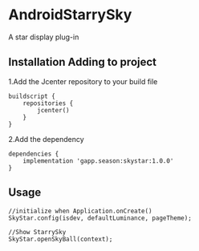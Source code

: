 # AndroidStarrySky
A star display plug-in

## Installation Adding to project
1.Add the Jcenter repository to your build file
```
buildscript {
    repositories {
        jcenter()
    }
}
```
2.Add the dependency
```
dependencies {
    implementation 'gapp.season:skystar:1.0.0'
}
```

## Usage
```
//initialize when Application.onCreate()
SkyStar.config(isdev, defaultLuminance, pageTheme);

//Show StarrySky
SkyStar.openSkyBall(context);
```
